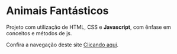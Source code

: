 <h1> Animais Fantásticos </h1>

<p>Projeto com utilização de HTML, CSS e <strong>Javascript</strong>, com ênfase em conceitos e métodos de js. </p>
<p>Confira a navegação deste site <a href="http://#" target="_black">Clicando aqui</a>.</p>
